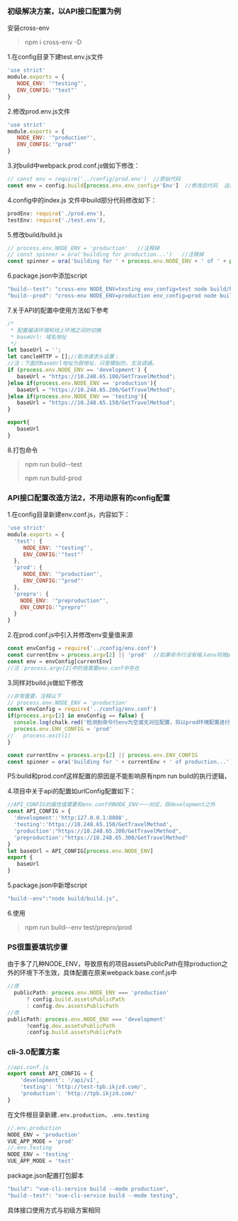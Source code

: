 ### 初级解决方案，以API接口配置为例

安装cross-env

> npm i cross-env -D

1.在config目录下建test.env.js文件

```js
'use strict'
module.exports = {
   NODE_ENV: '"testing"',
   ENV_CONFIG:'"test"'
}
```

2.修改prod.env.js文件

```js
'use strict'
module.exports = {
   NODE_ENV: '"production"',
   ENV_CONFIG:'"prod"'
}
```

3.对build中webpack.prod.conf.js做如下修改：

```js
// const env = require('../config/prod.env')  //原始代码
const env = config.build[process.env.env_config+'Env']  //修改后代码  这段配置来自于config/index.js
```

4.config中的index.js 文件中build部分代码修改如下：

```js
prodEnv: require('./prod.env'),
testEnv: require('./test.env'),
```

5.修改build/build.js

```js
// process.env.NODE_ENV = 'production'   //注释掉
// const spinner = ora('building for production...')   //注释掉
const spinner = ora('building for ' + process.env.NODE_ENV + ' of ' + process.env.env_config+ ' mode...' )   //修改后
```

6.package.json中添加script

```js
"build--test": "cross-env NODE_ENV=testing env_config=test node build/build.js",
"build--prod": "cross-env NODE_ENV=production env_config=prod node build/build.js"
```

7.关于API的配置中使用方法如下参考

```js
/*
 * 配置编译环境和线上环境之间的切换
 * baseUrl: 域名地址
 */
let baseUrl = '';
let cancleHTTP = [];//取消请求头设置；
//注：下面的baseUrl地址为假地址，只是模拟的，无法调通。
if (process.env.NODE_ENV == 'development') {
   baseUrl = "https://10.248.65.100/GetTravelMethod";
}else if(process.env.NODE_ENV == 'production'){
   baseUrl = "https://10.248.65.200/GetTravelMethod";
}else if(process.env.NODE_ENV == 'testing'){
   baseUrl = "https://10.248.65.150/GetTravelMethod";
}

export{
   baseUrl
}
```

8.打包命令

> npm run build--test
>
> npm run build-prod

### API接口配置改造方法2，不用动原有的config配置

1.在config目录新建env.conf.js，内容如下：

```js
'use strict'
module.exports = {
  'test': {
     NODE_ENV: '"testing"',
     ENV_CONFIG:'"test"'
  },
  'prod': {
     NODE_ENV: '"production"',
     ENV_CONFIG:'"prod"'
  },
  'prepro': {
    NODE_ENV: '"preproduction"',
    ENV_CONFIG:'"prepro"'
  }
}
```

2.在prod.conf.js中引入并修改env变量值来源

```js
const envConfig = require('../config/env.conf')
const currentEnv = process.argv[2] || 'prod'  //如果命令行没有输入env将按prod进行打包  
const env = envConfig[currentEnv]
//注：process.argv[2]中的值需要env.conf中存在
```

3.同样对build.js做如下修改

```js
//非常重要，注释以下
// process.env.NODE_ENV = 'production'
const envConfig = require('../config/env.conf')
if(process.argv[2] in envConfig == false) {
  console.log(chalk.red('检测到命令行env为空或无对应配置，将以prod环境配置进行打包'))
  process.env.ENV_CONFIG = 'prod'
//   process.exit(1)
}

const currentEnv = process.argv[2] || process.env.ENV_CONFIG
const spinner = ora('building for ' + currentEnv + ' of production...')
```

PS:build和prod.conf这样配置的原因是不能影响原有npm run build的执行逻辑，

4.项目中关于api的配置如urlConfig配置如下：

```js
//API_CONFIG的属性值需要和env.conf的NODE_ENV一一对应，除development之外
const API_CONFIG = {
  'development':'http:127.0.0.1:8088',
  'testing':'https://10.248.65.150/GetTravelMethod',
  'production':"https://10.248.65.200/GetTravelMethod",
  'preproduction':"https://10.248.65.300/GetTravelMethod"
}
let baseUrl = API_CONFIG[process.env.NODE_ENV]
export {
   baseUrl
}
```

5.package.json中新增script

```js
"build--env":"node build/build.js",
```

6.使用

> npm run build--env test/prepro/prod

### PS很重要填坑步骤

由于多了几种NODE_ENV，导致原有的项目assetsPublicPath在除production之外的环境下不生效，具体配置在原来webpack.base.conf.js中

```js
//原
  publicPath: process.env.NODE_ENV === 'production'
      ? config.build.assetsPublicPath
      : config.dev.assetsPublicPath
//改
publicPath: process.env.NODE_ENV === 'development'
      ?config.dev.assetsPublicPath
      :config.build.assetsPublicPath
```

### cli-3.0配置方案

```js
//api.conf.js
export const API_CONFIG = {
    'development': '/api/v1',
    'testing': 'http://test-tpb.ikjzd.com/',
    'production': 'http://tpb.ikjzd.com/'
}
```

在文件根目录新建`.env.production`、`.env.testing`

```js
//.env.production
NODE_ENV = 'production'
VUE_APP_MODE = 'prod'
//.env.testing
NODE_ENV = 'testing'
VUE_APP_MODE = 'test'
```

package.json配置打包脚本

```js
"build": "vue-cli-service build --mode production",
"build--test": "vue-cli-service build --mode testing",
```

具体接口使用方式与初级方案相同